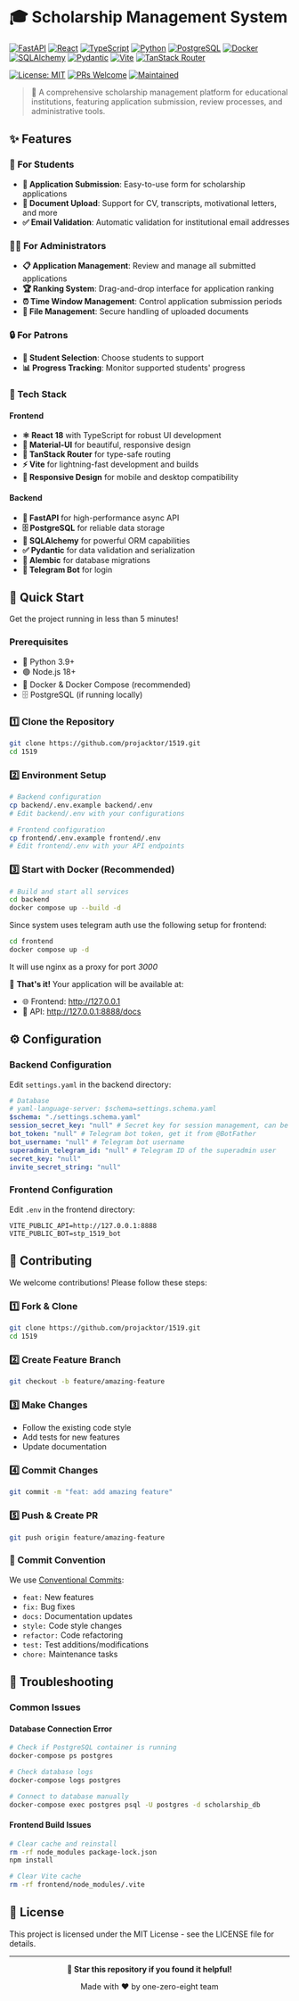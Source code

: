 # 🎓 Scholarship Management System

[![FastAPI](https://img.shields.io/badge/FastAPI-005571?style=for-the-badge&logo=fastapi)](https://fastapi.tiangolo.com/)
[![React](https://img.shields.io/badge/react-%2320232a.svg?style=for-the-badge&logo=react&logoColor=%2361DAFB)](https://reactjs.org/)
[![TypeScript](https://img.shields.io/badge/typescript-%23007ACC.svg?style=for-the-badge&logo=typescript&logoColor=white)](https://www.typescriptlang.org/)
[![Python](https://img.shields.io/badge/python-3670A0?style=for-the-badge&logo=python&logoColor=ffdd54)](https://www.python.org/)
[![PostgreSQL](https://img.shields.io/badge/postgres-%23316192.svg?style=for-the-badge&logo=postgresql&logoColor=white)](https://postgresql.org/)
[![Docker](https://img.shields.io/badge/docker-%230db7ed.svg?style=for-the-badge&logo=docker&logoColor=white)](https://www.docker.com/)
[![SQLAlchemy](https://img.shields.io/badge/SQLAlchemy-323232?style=for-the-badge&logo=sqlalchemy&logoColor=white)](https://www.sqlalchemy.org/)
[![Pydantic](https://img.shields.io/badge/Pydantic-E92063?style=for-the-badge&logo=pydantic&logoColor=white)](https://pydantic.dev/)
[![Vite](https://img.shields.io/badge/vite-%23646CFF.svg?style=for-the-badge&logo=vite&logoColor=white)](https://vitejs.dev/)
[![TanStack Router](https://img.shields.io/badge/TanStack%20Router-FF4154?style=for-the-badge&logo=react-router&logoColor=white)](https://tanstack.com/router)

[![License: MIT](https://img.shields.io/badge/License-MIT-yellow.svg)](https://opensource.org/licenses/MIT)
[![PRs Welcome](https://img.shields.io/badge/PRs-welcome-brightgreen.svg?style=flat-square)](http://makeapullrequest.com)
[![Maintained](https://img.shields.io/badge/Maintained%3F-yes-green.svg)](https://github.com/projacktor/1519/graphs/commit-activity)

> 🚀 A comprehensive scholarship management platform for educational institutions, featuring application submission, review processes, and administrative tools.

## ✨ Features

### 🎯 For Students
- **📝 Application Submission**: Easy-to-use form for scholarship applications
- **📄 Document Upload**: Support for CV, transcripts, motivational letters, and more
- **✅ Email Validation**: Automatic validation for institutional email addresses

### 👨‍💼 For Administrators
- **📋 Application Management**: Review and manage all submitted applications
- **🏆 Ranking System**: Drag-and-drop interface for application ranking
- **⏰ Time Window Management**: Control application submission periods
- **📁 File Management**: Secure handling of uploaded documents

### 🔒 For Patrons
- **🎯 Student Selection**: Choose students to support
- **📊 Progress Tracking**: Monitor supported students' progress

### 🔧 Tech Stack

#### Frontend
- **⚛️ React 18** with TypeScript for robust UI development
- **🎨 Material-UI** for beautiful, responsive design
- **🚦 TanStack Router** for type-safe routing
- **⚡ Vite** for lightning-fast development and builds
- **📱 Responsive Design** for mobile and desktop compatibility

#### Backend
- **🚀 FastAPI** for high-performance async API
- **🗄️ PostgreSQL** for reliable data storage
- **🔄 SQLAlchemy** for powerful ORM capabilities
- **✅ Pydantic** for data validation and serialization
- **🔄 Alembic** for database migrations
- **🤖 Telegram Bot** for login

## 🚀 Quick Start

Get the project running in less than 5 minutes!

### Prerequisites

- 🐍 Python 3.9+
- 🟢 Node.js 18+
- 🐳 Docker & Docker Compose (recommended)
- 🗄️ PostgreSQL (if running locally)

### 1️⃣ Clone the Repository

```bash
git clone https://github.com/projacktor/1519.git
cd 1519
```

### 2️⃣ Environment Setup

```bash
# Backend configuration
cp backend/.env.example backend/.env
# Edit backend/.env with your configurations

# Frontend configuration  
cp frontend/.env.example frontend/.env
# Edit frontend/.env with your API endpoints
```

### 3️⃣ Start with Docker (Recommended)

```bash
# Build and start all services
cd backend
docker compose up --build -d
```

Since system uses telegram auth use the following setup for frontend:

```bash
cd frontend
docker compose up -d
```

It will use nginx as a proxy for port *3000*

🎉 **That's it!** Your application will be available at:
- 🌐 Frontend: http://127.0.0.1
- 🔧 API: http://127.0.0.1:8888/docs

## ⚙️ Configuration

### Backend Configuration

Edit `settings.yaml` in the backend directory:

```yaml
# Database
# yaml-language-server: $schema=settings.schema.yaml
$schema: "./settings.schema.yaml"
session_secret_key: "null" # Secret key for session management, can be generated with `openssl rand -hex 32`
bot_token: "null" # Telegram bot token, get it from @BotFather
bot_username: "null" # Telegram bot username
superadmin_telegram_id: "null" # Telegram ID of the superadmin user
secret_key: "null"
invite_secret_string: "null"
```

### Frontend Configuration

Edit `.env` in the frontend directory:

```env
VITE_PUBLIC_API=http://127.0.0.1:8888
VITE_PUBLIC_BOT=stp_1519_bot
```

## 🤝 Contributing

We welcome contributions! Please follow these steps:

### 1️⃣ Fork & Clone
```bash
git clone https://github.com/projacktor/1519.git
cd 1519
```

### 2️⃣ Create Feature Branch
```bash
git checkout -b feature/amazing-feature
```

### 3️⃣ Make Changes
- Follow the existing code style
- Add tests for new features
- Update documentation

### 4️⃣ Commit Changes
```bash
git commit -m "feat: add amazing feature"
```

### 5️⃣ Push & Create PR
```bash
git push origin feature/amazing-feature
```

### 📝 Commit Convention

We use [Conventional Commits](https://www.conventionalcommits.org/):

- `feat:` New features
- `fix:` Bug fixes
- `docs:` Documentation updates
- `style:` Code style changes
- `refactor:` Code refactoring
- `test:` Test additions/modifications
- `chore:` Maintenance tasks

## 🐛 Troubleshooting

### Common Issues

#### Database Connection Error
```bash
# Check if PostgreSQL container is running
docker-compose ps postgres

# Check database logs
docker-compose logs postgres

# Connect to database manually
docker-compose exec postgres psql -U postgres -d scholarship_db
```

#### Frontend Build Issues
```bash
# Clear cache and reinstall
rm -rf node_modules package-lock.json
npm install

# Clear Vite cache
rm -rf frontend/node_modules/.vite
```

## 📄 License

This project is licensed under the MIT License - see the LICENSE file for details.

---

<div align="center">

**🌟 Star this repository if you found it helpful!**

Made with ❤️ by one-zero-eight team

</div>